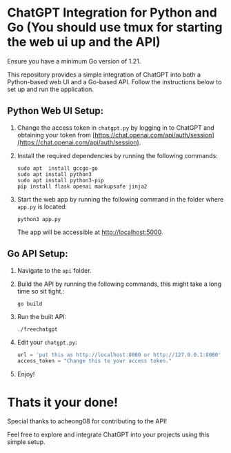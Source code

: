 # ChatGPT Integration for Python and Go (You should use tmux for starting the web ui up and the API)
Ensure you have a minimum Go version of 1.21.

This repository provides a simple integration of ChatGPT into both a Python-based web UI and a Go-based API. Follow the instructions below to set up and run the application.

## Python Web UI Setup:

1. Change the access token in `chatgpt.py` by logging in to ChatGPT and obtaining your token from [https://chat.openai.com/api/auth/session](https://chat.openai.com/api/auth/session).

2. Install the required dependencies by running the following commands:

   ```
   sudo apt  install gccgo-go
   sudo apt install python3
   sudo apt install python3-pip
   pip install flask openai markupsafe jinja2
   ```

3. Start the web app by running the following command in the folder where `app.py` is located:

   ```
   python3 app.py
   ```

   The app will be accessible at [http://localhost:5000](http://localhost:5000).

## Go API Setup:

1. Navigate to the `api` folder.

2. Build the API by running the following commands, this might take a long time so sit tight.:

   ```
   go build
   ```

3. Run the built API:

   ```
   ./freechatgpt
   ```

4. Edit your `chatgpt.py`:

   ```python
   url = 'put this as http://localhost:8080 or http://127.0.0.1:8080'
   access_token = "Change this to your access token."
   ```

5. Enjoy!

# Thats it your done!

Special thanks to acheong08 for contributing to the API!

Feel free to explore and integrate ChatGPT into your projects using this simple setup.
